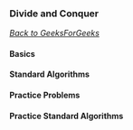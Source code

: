 ### Divide and Conquer

[_Back to GeeksForGeeks_](../readme.md)

#### Basics
#### Standard Algorithms
#### Practice Problems
#### Practice Standard Algorithms
